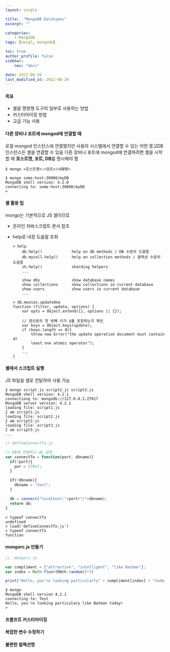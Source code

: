 ```yaml
---
layout: single

title:  "MongoDB Datatypes"
excerpt: ""

categories: 
    - MongoDB
tags: [nosql, mongodb]

toc: true
author_profile: false
sidebar:
    nav: "docs"

date: 2022-08-20
last_modified_at: 2022-08-20
---
```


#### 목표
- 셸을 명령행 도구의 일부로 사용하는 방법
- 커스터마이징 방법
- 고급 기능 사용

#### 다른 장비나 포트에 mongod에 연결할 때
로컬 mongod 인스턴스에 연결했지만 사용자 시스템에서 연결할 수 있는 어떤 몽고DB 인스턴스든 셸을 연결할 수 있음
다른 장비나 포트에 mongod에 연결하려면 셸을 시작할 때 **호스트명, 포트, DB**를 명시해야 함
``` shell
$ mongo <호스트명>:<포트>/<DB명>

$ mongo some-host:30000/myDB
MongoDB shell version: 4.2.0
connecting to: some-host:30000/myDB
>
```

#### 셸 활용 팁
mongo는 기본적으로 JS 셸이므로 
- 온라인 자바스크립트 문서 참조
- help로 내장 도움말 조회
  ``` shell
  > help
      db.help()             help on db methods / DB 수준의 도움말
      db.mycoll.help()      help on collection methods / 컬렉션 수준의 도움말
      sh.help()             sharding helpers
      ...

      show dbs              show database names
      show collections      show collections in current database
      show users            show users in current database
      ...
  ```

  ``` shell
  > db.movies.updateOne
  function (filter, update, options) {
      var opts = Object.extend({}, options || {});

      // 갱신문의 첫 번째 키가 $를 포함하는지 확인
      var keys = Object.keys(update);
      if (keys.length == 0){
          throw new Error("the update operation document must contain at
          least one atomic operator");
      }
      ...
  }
  ```
  
#### 셸에서 스크립트 실행
JS 파일을 셸로 전달하여 사용 가능
``` shell
$ mongo script.js script2.js script3.js
MongoDB shell version: 4.2.1
connectiong to: mongodb://127.0.0.1:27017
MongoDB server version: 4.2.1
loading file: script1.js
I am script1.js
loading file: script2.js
I am script2.js
loading file: script3.js
I am script3.js
...
```


``` js
// defineConnectTo.js

// DB에 연결하고 db 설정
var connectTo = function(port, dbname){
  if(!port){
    por = 27017;
  }

  if(!dbname){
    dbname = "test";
  }

  db = connect("localhost:"+port+"/"+dbname);
  return db;
}
```

``` shell
> typeof connectTo
undefined
> load('defineConnectTo.js')
> typeof connectTo
function

```

#### mongorc.js 만들기
``` js
// .mongorc.js

var compliment = ["attractive", "intelligent", "like Batman"];
var index = Math.floor(MAth.random()*3)

print("Hello, you're looking particularly" + compliment[index] + "today!");
```

``` 
$ mongo
MongoDB shell version 4.2.1
connecting to: Test
Hello, you're looking particulary like Batman today!
>
```

#### 프롬프트 커스터마이징

#### 복잡한 변수 수정하기

#### 불편한 컬렉션명

